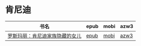 # 肯尼迪

| 书名 | epub | mobi | azw3 |
| --- | --- | --- | --- |
| [罗斯玛丽：肯尼迪家族隐藏的女儿](http://ct.dalanmei.com/f/31084289-571814972-2c57cd) | [epub](http://ct.dalanmei.com/f/31084289-571814972-2c57cd) | [mobi](http://ct.dalanmei.com/f/31084289-571544623-ce66f5) | [azw3](http://ct.dalanmei.com/f/31084289-572016650-637325) |
